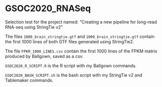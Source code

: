 # GSOC2020_RNASeq
Selection test for the project named: "Creating a new pipeline for long-read RNA-seq using StringTie v2"

The files `1000_brain_stringtie.gtf` and `1000_brain_stringtie.gtf` contain the first 1000 lines of both GTF files generated using StringTie2.

The file `FPKM_1000_LINES.csv` contain the first 1000 lines of the FPKM matrix produced by Ballgown, saved as a csv.

`GSOC2020_R_SCRIPT.R` is the R script with my Ballgown commands.

`GSOC2020_BASH_SCRIPT.sh` is the bash script with my StringTie v2 and Tablemaker commands.

